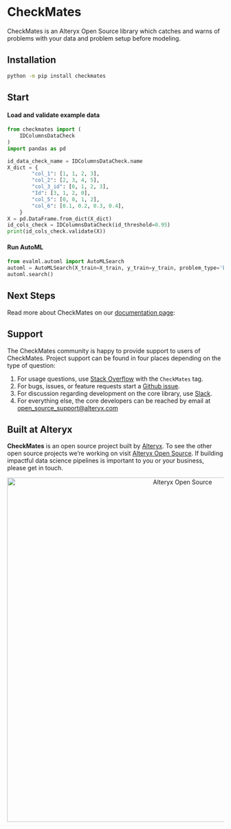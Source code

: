 # CheckMates

CheckMates is an Alteryx Open Source library which catches and warns of problems with your data and problem setup before modeling.

## Installation
```bash
python -m pip install checkmates
```
## Start
#### Load and validate example data
```python
from checkmates import (
    IDColumnsDataCheck
)
import pandas as pd

id_data_check_name = IDColumnsDataCheck.name
X_dict = {
        "col_1": [1, 1, 2, 3],
        "col_2": [2, 3, 4, 5],
        "col_3_id": [0, 1, 2, 3],
        "Id": [3, 1, 2, 0],
        "col_5": [0, 0, 1, 2],
        "col_6": [0.1, 0.2, 0.3, 0.4],
    }
X = pd.DataFrame.from_dict(X_dict)
id_cols_check = IDColumnsDataCheck(id_threshold=0.95)
print(id_cols_check.validate(X))
```

#### Run AutoML
```python
from evalml.automl import AutoMLSearch
automl = AutoMLSearch(X_train=X_train, y_train=y_train, problem_type='binary')
automl.search()
```

## Next Steps

Read more about CheckMates on our [documentation page](#):

## Support

The CheckMates community is happy to provide support to users of CheckMates. Project support can be found in four places depending on the type of question:
1. For usage questions, use [Stack Overflow](#) with the `CheckMates` tag.
2. For bugs, issues, or feature requests start a [Github issue](#).
3. For discussion regarding development on the core library, use [Slack](#).
4. For everything else, the core developers can be reached by email at open_source_support@alteryx.com

## Built at Alteryx

**CheckMates** is an open source project built by [Alteryx](https://www.alteryx.com). To see the other open source projects we’re working on visit [Alteryx Open Source](https://www.alteryx.com/open-source). If building impactful data science pipelines is important to you or your business, please get in touch.

<p align="center">
  <a href="https://www.alteryx.com/open-source">
    <img src="https://alteryx-oss-web-images.s3.amazonaws.com/OpenSource_Logo-01.png" alt="Alteryx Open Source" width="800"/>
  </a>
</p>
